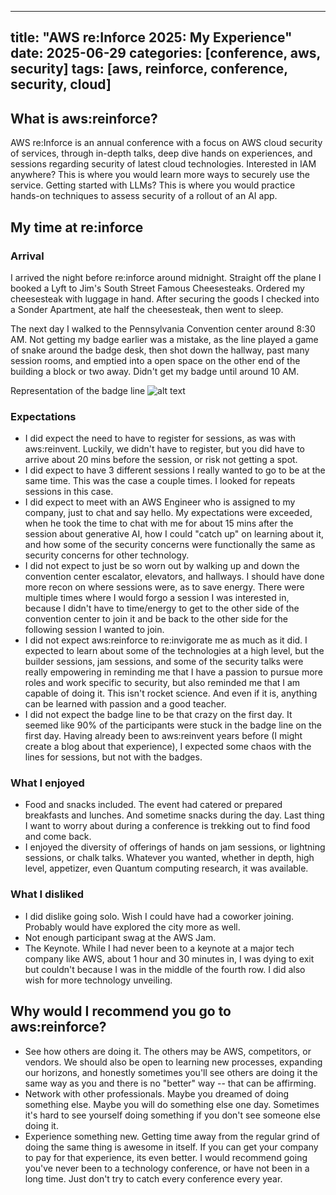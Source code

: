 
---
title: "AWS re:Inforce 2025: My Experience"
date: 2025-06-29
categories: [conference, aws, security]
tags: [aws, reinforce, conference, security, cloud]
---


## What is aws:reinforce?


AWS re:Inforce is an annual conference with a focus on AWS cloud security of services, through in-depth talks, deep dive hands on experiences, and sessions regarding security of latest cloud technologies. 
Interested in IAM anywhere? This is where you would learn more ways to securely use the service. Getting started with LLMs? This is where you would practice hands-on techniques to assess security of a rollout of an AI app.



## My time at re:inforce
### Arrival

I arrived the night before re:inforce around midnight.
Straight off the plane I booked a Lyft to Jim's South Street Famous Cheesesteaks. Ordered my cheesesteak with luggage in hand. After securing the goods I checked into a Sonder Apartment, ate half the cheesesteak, then went to sleep.

The next day I walked to the Pennsylvania Convention center around 8:30 AM. Not getting my badge earlier was a mistake, as the line played a game of snake around the badge desk, then shot down the hallway, past many session rooms, and emptied into a open space on the other end of the building a block or two away. Didn't get my badge until around 10 AM.

Representation of the badge line
![alt text](../assets/reinforce-badge-line.png)



### Expectations


* I did expect the need to have to register for sessions, as was with aws:reinvent. Luckily, we didn't have to register, but you did have to arrive about 20 mins before the session, or risk not getting a spot.
* I did expect to have 3 different sessions I really wanted to go to be at the same time.
This was the case a couple times. I looked for repeats sessions in this case.
* I did expect to meet with an AWS Engineer who is assigned to my company, just to chat and say hello. My expectations were exceeded, when he took the time to chat with me for about 15 mins after the session about generative AI, how I could "catch up" on learning about it, and how some of the security concerns were functionally the same as security concerns for other technology.
* I did not expect to just be so worn out by walking up and down the convention center escalator, elevators, and hallways. I should have done more recon on where sessions were, as to save energy. There were multiple times where I would forgo a session I was interested in, because I didn't have to time/energy to get to the other side of the convention center to join it and be back to the other side for the following session I wanted to join.
* I did not expect aws:reinforce to re:invigorate me as much as it did. I expected to learn about some of the technologies at a high level, but the builder sessions, jam sessions, and some of the security talks were really empowering in reminding me that I have a passion to pursue more roles and work specific to security, but also reminded me that I am capable of doing it. This isn't rocket science. And even if it is, anything can be learned with passion and a good teacher.
* I did not expect the badge line to be that crazy on the first day. It seemed like 90% of the participants were stuck in the badge line on the first day. Having already been to aws:reinvent years before (I might create a blog about that experience), I expected some chaos with the lines for sessions, but not with the badges. 


### What I enjoyed

* Food and snacks included. The event had catered or prepared breakfasts and lunches. And sometime snacks during the day. Last thing I want to worry about during a conference is trekking out to find food and come back.
* I enjoyed the diversity of offerings of hands on jam sessions, or lightning sessions, or chalk talks. Whatever you wanted, whether in depth, high level, appetizer, even Quantum computing research, it was available. 



### What I disliked
* I did dislike going solo. Wish I could have had a coworker joining. Probably would have explored the city more as well.
* Not enough participant swag at the AWS Jam.
* The Keynote. While I had never been to a keynote at a major tech company like AWS, about 1 hour and 30 minutes in, I was dying to exit but couldn't because I was in the middle of the fourth row. I did also wish for more technology unveiling.



## Why would I recommend you go to aws:reinforce?
* See how others are doing it. The others may be AWS, competitors, or vendors. We should also be open to learning new processes, expanding our horizons, and honestly sometimes you'll see others are doing it the same way as you and there is no "better" way -- that can be affirming.
* Network with other professionals. Maybe you dreamed of doing something else. Maybe you will do something else one day. Sometimes it's hard to see yourself doing something if you don't see someone else doing it.
* Experience something new. Getting time away from the regular grind of doing the same thing is awesome in itself. If you can get your company to pay for that experience, its even better. I would recommend going you've never been to a technology conference, or have not been in a long time. Just don't try to catch every conference every year.


